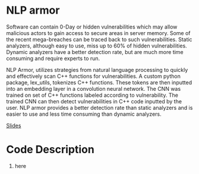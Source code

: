 # NLP armor

Software can contain 0-Day or hidden vulnerabilities which may allow malicious actors to gain access to secure areas in server memory. Some of the recent mega-breaches can be traced back to such vulnerabilities. Static analyzers, although easy to use, miss up to 60% of hidden vulnerabilities. Dynamic analyzers have a better detection rate, but are much more time consuming and require experts to run.

NLP Armor, utilizes strategies from natural language processing to quickly and effectively scan C++ functions for vulnerabilities. A custom python package, lex_utils, tokenizes C++ functions. These tokens are then inputted into an embedding layer in a convolution neural network. The CNN was trained on set of C++ functions labeled according to vulnerability. The trained CNN can then detect vulnerabilities in C++ code inputted by the user. NLP armor provides a better detection rate than static analyzers and is easier to use and less time consuming than dynamic analyzers.

[Slides](https://drive.google.com/open?id=1HGSWpMnimTQN8Xq9kPlOag85D1KDAqmqaD3IfkittSo)

# Code Description
1. here
